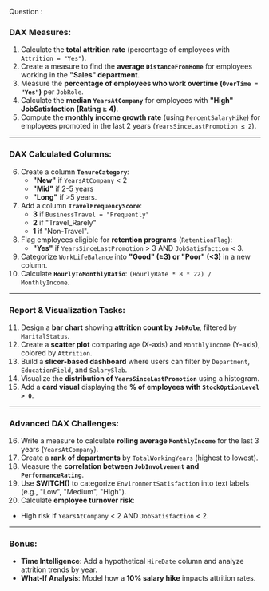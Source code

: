 Question : 
### **DAX Measures:**  
1. Calculate the **total attrition rate** (percentage of employees with `Attrition = "Yes"`).  
2. Create a measure to find the **average `DistanceFromHome`** for employees working in the **"Sales" department**.  
3. Measure the **percentage of employees who work overtime (`OverTime = "Yes"`)** per `JobRole`.  
4. Calculate the **median `YearsAtCompany`** for employees with **"High" JobSatisfaction (Rating ≥ 4)**.  
5. Compute the **monthly income growth rate** (using `PercentSalaryHike`) for employees promoted in the last 2 years (`YearsSinceLastPromotion ≤ 2`).  

---

### **DAX Calculated Columns:**  
6. Create a column **`TenureCategory`**:  
   - **"New"** if `YearsAtCompany` < 2  
   - **"Mid"** if 2-5 years  
   - **"Long"** if >5 years.  
7. Add a column **`TravelFrequencyScore`**:  
   - **3** if `BusinessTravel = "Frequently"`  
   - **2** if "Travel_Rarely"  
   - **1** if "Non-Travel".  
8. Flag employees eligible for **retention programs** (`RetentionFlag`):  
   - **"Yes"** if `YearsSinceLastPromotion` > 3 AND `JobSatisfaction` < 3.  
9. Categorize `WorkLifeBalance` into **"Good" (≥3) or "Poor" (<3)** in a new column.  
10. Calculate **`HourlyToMonthlyRatio`**: `(HourlyRate * 8 * 22) / MonthlyIncome`.  

---

### **Report & Visualization Tasks:**  
11. Design a **bar chart** showing **attrition count by `JobRole`**, filtered by `MaritalStatus`.  
12. Create a **scatter plot** comparing `Age` (X-axis) and `MonthlyIncome` (Y-axis), colored by `Attrition`.  
13. Build a **slicer-based dashboard** where users can filter by `Department`, `EducationField`, and `SalarySlab`.  
14. Visualize the **distribution of `YearsSinceLastPromotion`** using a histogram.  
15. Add a **card visual** displaying the **% of employees with `StockOptionLevel > 0`**.  

---

### **Advanced DAX Challenges:**  
16. Write a measure to calculate **rolling average `MonthlyIncome`** for the last 3 years (`YearsAtCompany`).  
17. Create a **rank of departments** by `TotalWorkingYears` (highest to lowest).  
18. Measure the **correlation between `JobInvolvement` and `PerformanceRating`**.  
19. Use **SWITCH()** to categorize `EnvironmentSatisfaction` into text labels (e.g., "Low", "Medium", "High").  
20. Calculate **employee turnover risk**:  
   - High risk if `YearsAtCompany` < 2 AND `JobSatisfaction` < 2.  

---

### **Bonus:**  
- **Time Intelligence**: Add a hypothetical `HireDate` column and analyze attrition trends by year.  
- **What-If Analysis**: Model how a **10% salary hike** impacts attrition rates.  